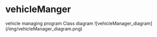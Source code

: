 <h1>vehicleManger</h1>
vehicle managing program
Class diagram
![vehicleManager_diagram](/img/vehicleManager_diagram.png)
